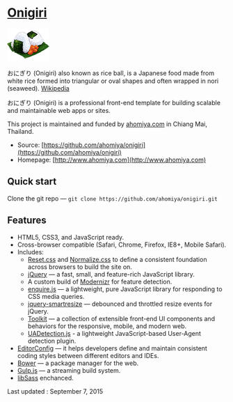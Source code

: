 # [Onigiri](https://github.com/ahomiya/onigiri)

[![onigiri](https://raw.githubusercontent.com/ahomiya/onigiri/master/doc/img/onigiri.png)](https://github.com/ahomiya/onigiri)

おにぎり (Onigiri) also known as rice ball, is a Japanese food made from white rice formed into triangular or oval shapes and often wrapped in nori (seaweed). [Wikipedia](http://en.wikipedia.org/wiki/Onigiri)

おにぎり (Onigiri) is a professional front-end template for building scalable and maintainable web apps or sites.

This project is maintained and funded by [ahomiya.com](http://www.ahomiya.com) in Chiang Mai, Thailand.

* Source: [https://github.com/ahomiya/onigiri](https://github.com/ahomiya/onigiri)
* Homepage: [http://www.ahomiya.com](http://www.ahomiya.com)


## Quick start
Clone the git repo — `git clone https://github.com/ahomiya/onigiri.git`


## Features

* HTML5, CSS3, and JavaScript ready.
* Cross-browser compatible (Safari, Chrome, Firefox, IE8+, Mobile Safari).
* Includes:
  * [Reset.css](http://meyerweb.com/eric/tools/css/reset/) and [Normalize.css](http://necolas.github.com/normalize.css/) to define a consistent foundation across browsers to build the site on.
  * [jQuery](http://jquery.com/) — a fast, small, and feature-rich JavaScript library.
  * A custom build of [Modernizr](http://modernizr.com/) for feature detection.
  * [enquire.js](http://wicky.nillia.ms/enquire.js/) — a lightweight, pure JavaScript library for responding to CSS media queries.
  * [jquery-smartresize](https://github.com/louisremi/jquery-smartresize/) — debounced and throttled resize events for jQuery.
  * [Toolkit](https://github.com/ahomiya/toolkit) — a collection of extensible front-end UI components and behaviors for the responsive, mobile, and modern web.
  * [UADetection.js](https://github.com/ahomiya/ua-detection-js.git) - a lightweight JavaScript-based User-Agent detection plugin.
* [EditorConfig](http://editorconfig.org) — it helps developers define and maintain consistent coding styles between different editors and IDEs.
* [Bower](http://bower.io) — a package manager for the web.
* [Gulp.js](http://gulpjs.com) — a streaming build system.
* [libSass](http://libsass.org) enchanced.

Last updated : September 7, 2015